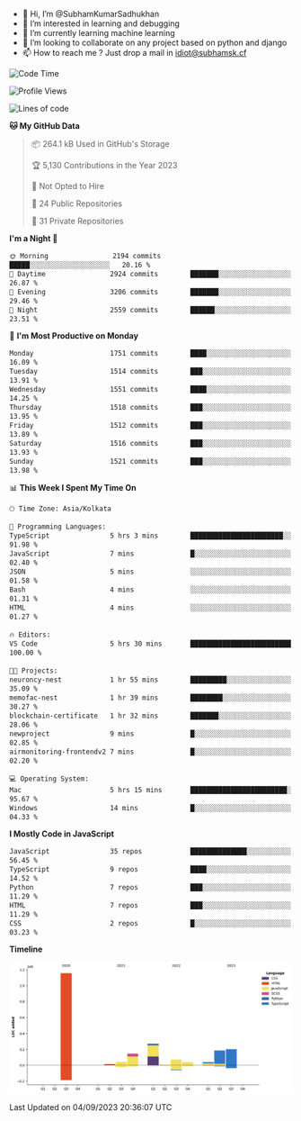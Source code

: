 - 👋 Hi, I’m @SubhamKumarSadhukhan
- 👀 I’m interested in learning and debugging
- 🌱 I’m currently learning machine learning
- 💞️ I’m looking to collaborate on any project based on python and django
- 📫 How to reach me ?
      Just drop a mail in idiot@subhamsk.cf

<!---
SubhamKumarSadhukhan/SubhamKumarSadhukhan is a ✨ special ✨ repository because its `README.md` (this file) appears on your GitHub profile.
You can click the Preview link to take a look at your changes.
--->


<!--START_SECTION:waka-->
![Code Time](http://img.shields.io/badge/Code%20Time-1%2C543%20hrs%2048%20mins-blue)

![Profile Views](http://img.shields.io/badge/Profile%20Views-14-blue)

![Lines of code](https://img.shields.io/badge/From%20Hello%20World%20I%27ve%20Written-2.2%20million%20lines%20of%20code-blue)

**🐱 My GitHub Data** 

> 📦 264.1 kB Used in GitHub's Storage 
 > 
> 🏆 5,130 Contributions in the Year 2023
 > 
> 🚫 Not Opted to Hire
 > 
> 📜 24 Public Repositories 
 > 
> 🔑 31 Private Repositories 
 > 
**I'm a Night 🦉** 

```text
🌞 Morning                2194 commits        █████░░░░░░░░░░░░░░░░░░░░   20.16 % 
🌆 Daytime                2924 commits        ███████░░░░░░░░░░░░░░░░░░   26.87 % 
🌃 Evening                3206 commits        ███████░░░░░░░░░░░░░░░░░░   29.46 % 
🌙 Night                  2559 commits        ██████░░░░░░░░░░░░░░░░░░░   23.51 % 
```
📅 **I'm Most Productive on Monday** 

```text
Monday                   1751 commits        ████░░░░░░░░░░░░░░░░░░░░░   16.09 % 
Tuesday                  1514 commits        ███░░░░░░░░░░░░░░░░░░░░░░   13.91 % 
Wednesday                1551 commits        ████░░░░░░░░░░░░░░░░░░░░░   14.25 % 
Thursday                 1518 commits        ███░░░░░░░░░░░░░░░░░░░░░░   13.95 % 
Friday                   1512 commits        ███░░░░░░░░░░░░░░░░░░░░░░   13.89 % 
Saturday                 1516 commits        ███░░░░░░░░░░░░░░░░░░░░░░   13.93 % 
Sunday                   1521 commits        ███░░░░░░░░░░░░░░░░░░░░░░   13.98 % 
```


📊 **This Week I Spent My Time On** 

```text
🕑︎ Time Zone: Asia/Kolkata

💬 Programming Languages: 
TypeScript               5 hrs 3 mins        ███████████████████████░░   91.98 % 
JavaScript               7 mins              █░░░░░░░░░░░░░░░░░░░░░░░░   02.40 % 
JSON                     5 mins              ░░░░░░░░░░░░░░░░░░░░░░░░░   01.58 % 
Bash                     4 mins              ░░░░░░░░░░░░░░░░░░░░░░░░░   01.31 % 
HTML                     4 mins              ░░░░░░░░░░░░░░░░░░░░░░░░░   01.27 % 

🔥 Editors: 
VS Code                  5 hrs 30 mins       █████████████████████████   100.00 % 

🐱‍💻 Projects: 
neuroncy-nest            1 hr 55 mins        █████████░░░░░░░░░░░░░░░░   35.09 % 
memofac-nest             1 hr 39 mins        ████████░░░░░░░░░░░░░░░░░   30.27 % 
blockchain-certificate   1 hr 32 mins        ███████░░░░░░░░░░░░░░░░░░   28.06 % 
newproject               9 mins              █░░░░░░░░░░░░░░░░░░░░░░░░   02.85 % 
airmonitoring-frontendv2 7 mins              █░░░░░░░░░░░░░░░░░░░░░░░░   02.20 % 

💻 Operating System: 
Mac                      5 hrs 15 mins       ████████████████████████░   95.67 % 
Windows                  14 mins             █░░░░░░░░░░░░░░░░░░░░░░░░   04.33 % 
```

**I Mostly Code in JavaScript** 

```text
JavaScript               35 repos            ██████████████░░░░░░░░░░░   56.45 % 
TypeScript               9 repos             ████░░░░░░░░░░░░░░░░░░░░░   14.52 % 
Python                   7 repos             ███░░░░░░░░░░░░░░░░░░░░░░   11.29 % 
HTML                     7 repos             ███░░░░░░░░░░░░░░░░░░░░░░   11.29 % 
CSS                      2 repos             █░░░░░░░░░░░░░░░░░░░░░░░░   03.23 % 
```



**Timeline**

![Lines of Code chart](https://raw.githubusercontent.com/SubhamKumarSadhukhan/SubhamKumarSadhukhan/main/assets/bar_graph.png)


 Last Updated on 04/09/2023 20:36:07 UTC
<!--END_SECTION:waka-->
